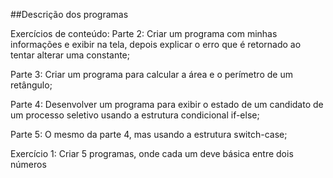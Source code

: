 ##Descrição dos programas

Exercícios de conteúdo:
Parte 2: Criar um programa com minhas informações e exibir na tela, depois explicar o erro que é retornado ao tentar alterar uma constante;

Parte 3: Criar um programa para calcular a área e o perímetro de um retângulo;

Parte 4: Desenvolver um programa para exibir o estado de um candidato de um processo seletivo usando a estrutura condicional if-else;

Parte 5: O mesmo da parte 4, mas usando a estrutura switch-case;

Exercício 1: Criar 5 programas, onde cada um deve básica entre dois números

